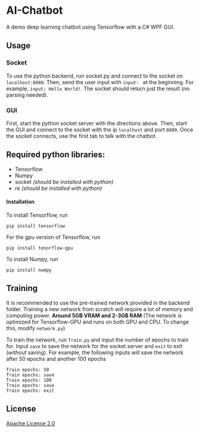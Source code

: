 # AI-Chatbot
A demo deep learning chatbot using Tensorflow with a C# WPF GUI.

## Usage
### Socket
To use the python backend, run socket.py and connect to the socket on `localhost:8089`.
Then, send the user input with `input: ` at the beginning. For example, `input: Hello World!`.
The socket should return just the result (no parsing needed).

### GUI 
First, start the python socket server with the directions above. Then, start the GUI and connect
to the socket with the ip `localhost` and port `8089`.
Once the socket connects, use the first tab to talk with the chatbot.

## Required python libraries:
- Tensorflow
- Numpy
- socket _(should be installed with python)_
- re _(should be installed with python)_

#### Installation
To install Tensorflow, run

```
pip install tensorflow
```

For the gpu version of Tensorflow, run

```
pip install tenorflow-gpu
```

To install Numpy, run

```
pip install numpy
```

## Training
It is recommended to use the pre-trained network provided in the backend folder.
Training a new network from scratch will require a lot of memory and computing power. **Around 5GB VRAM and 2-3GB RAM**
(The network is optimized for Tensorflow-GPU and runs on both GPU and CPU. To change this, modify `network.py`)

To train the network, run `Train.py` and input the number of epochs to train for.
Input `save` to save the network for the socket server and `exit` to exit (_without_ saving).
For example, the following inputs will save the network after 50 epochs and another 100 epochs

```
Train epochs: 50
Train epochs: save
Train epochs: 100
Train epochs: save
Train epochs: exit
```

## License
[Apache License 2.0](https://github.com/gundamMC/AI-Chatbot/blob/master/LICENSE)